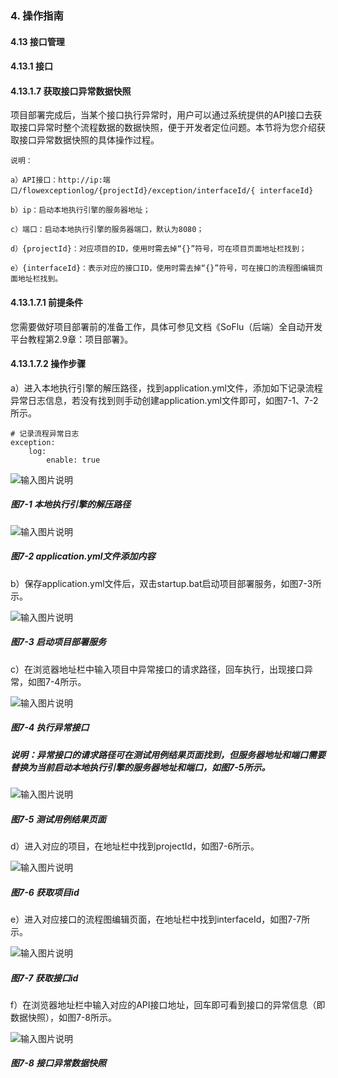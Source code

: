 ### 4. 操作指南

#### 4.13 接口管理

#### 4.13.1 接口

#### 4.13.1.7 获取接口异常数据快照

项目部署完成后，当某个接口执行异常时，用户可以通过系统提供的API接口去获取接口异常时整个流程数据的数据快照，便于开发者定位问题。本节将为您介绍获取接口异常数据快照的具体操作过程。

```
说明：

a）API接口：http://ip:端口/flowexceptionlog/{projectId}/exception/interfaceId/{ interfaceId}

b）ip：启动本地执行引擎的服务器地址；

c）端口：启动本地执行引擎的服务器端口，默认为8080；

d）{projectId}：对应项目的ID，使用时需去掉“{}”符号，可在项目页面地址栏找到；

e）{interfaceId}：表示对应的接口ID，使用时需去掉“{}”符号，可在接口的流程图编辑页面地址栏找到。
```
#### 4.13.1.7.1 前提条件

您需要做好项目部署前的准备工作，具体可参见文档《SoFlu（后端）全自动开发平台教程第2.9章：项目部署》。

#### 4.13.1.7.2 操作步骤

a）进入本地执行引擎的解压路径，找到application.yml文件，添加如下记录流程异常日志信息，若没有找到则手动创建application.yml文件即可，如图7-1、7-2所示。

```
# 记录流程异常日志
exception:
    log:
        enable: true
```

![输入图片说明](../../../../../images/SoFlu%EF%BC%88%E5%90%8E%E7%AB%AF%EF%BC%89%E5%BC%80%E5%8F%91%E5%B9%B3%E5%8F%B0/1.%20%E6%9C%80%E6%96%B0%E7%89%88%E6%9C%AC%20-%20%E6%9B%B4%E6%96%B0%E6%97%A5%E6%9C%9F%20-%202022.10.08/4.%20%E6%93%8D%E4%BD%9C%E6%8C%87%E5%8D%97/13.%20%E6%8E%A5%E5%8F%A3%E7%AE%A1%E7%90%86/1.%20%E6%8E%A5%E5%8F%A3/7-1.png)

##### 图7-1 本地执行引擎的解压路径

![输入图片说明](../../../../../images/SoFlu%EF%BC%88%E5%90%8E%E7%AB%AF%EF%BC%89%E5%BC%80%E5%8F%91%E5%B9%B3%E5%8F%B0/1.%20%E6%9C%80%E6%96%B0%E7%89%88%E6%9C%AC%20-%20%E6%9B%B4%E6%96%B0%E6%97%A5%E6%9C%9F%20-%202022.10.08/4.%20%E6%93%8D%E4%BD%9C%E6%8C%87%E5%8D%97/13.%20%E6%8E%A5%E5%8F%A3%E7%AE%A1%E7%90%86/1.%20%E6%8E%A5%E5%8F%A3/7-2.png)

##### 图7-2 application.yml文件添加内容

b）保存application.yml文件后，双击startup.bat启动项目部署服务，如图7-3所示。

![输入图片说明](../../../../../images/SoFlu%EF%BC%88%E5%90%8E%E7%AB%AF%EF%BC%89%E5%BC%80%E5%8F%91%E5%B9%B3%E5%8F%B0/1.%20%E6%9C%80%E6%96%B0%E7%89%88%E6%9C%AC%20-%20%E6%9B%B4%E6%96%B0%E6%97%A5%E6%9C%9F%20-%202022.10.08/4.%20%E6%93%8D%E4%BD%9C%E6%8C%87%E5%8D%97/13.%20%E6%8E%A5%E5%8F%A3%E7%AE%A1%E7%90%86/1.%20%E6%8E%A5%E5%8F%A3/7-3.png)

##### 图7-3 启动项目部署服务

c）在浏览器地址栏中输入项目中异常接口的请求路径，回车执行，出现接口异常，如图7-4所示。

![输入图片说明](../../../../../images/SoFlu%EF%BC%88%E5%90%8E%E7%AB%AF%EF%BC%89%E5%BC%80%E5%8F%91%E5%B9%B3%E5%8F%B0/1.%20%E6%9C%80%E6%96%B0%E7%89%88%E6%9C%AC%20-%20%E6%9B%B4%E6%96%B0%E6%97%A5%E6%9C%9F%20-%202022.10.08/4.%20%E6%93%8D%E4%BD%9C%E6%8C%87%E5%8D%97/13.%20%E6%8E%A5%E5%8F%A3%E7%AE%A1%E7%90%86/1.%20%E6%8E%A5%E5%8F%A3/7-4.png)

##### 图7-4 执行异常接口

##### 说明：异常接口的请求路径可在测试用例结果页面找到，但服务器地址和端口需要替换为当前启动本地执行引擎的服务器地址和端口，如图7-5所示。

![输入图片说明](../../../../../images/SoFlu%EF%BC%88%E5%90%8E%E7%AB%AF%EF%BC%89%E5%BC%80%E5%8F%91%E5%B9%B3%E5%8F%B0/1.%20%E6%9C%80%E6%96%B0%E7%89%88%E6%9C%AC%20-%20%E6%9B%B4%E6%96%B0%E6%97%A5%E6%9C%9F%20-%202022.10.08/4.%20%E6%93%8D%E4%BD%9C%E6%8C%87%E5%8D%97/13.%20%E6%8E%A5%E5%8F%A3%E7%AE%A1%E7%90%86/1.%20%E6%8E%A5%E5%8F%A3/7-5.png)

##### 图7-5 测试用例结果页面

d）进入对应的项目，在地址栏中找到projectId，如图7-6所示。

![输入图片说明](../../../../../images/SoFlu%EF%BC%88%E5%90%8E%E7%AB%AF%EF%BC%89%E5%BC%80%E5%8F%91%E5%B9%B3%E5%8F%B0/1.%20%E6%9C%80%E6%96%B0%E7%89%88%E6%9C%AC%20-%20%E6%9B%B4%E6%96%B0%E6%97%A5%E6%9C%9F%20-%202022.10.08/4.%20%E6%93%8D%E4%BD%9C%E6%8C%87%E5%8D%97/13.%20%E6%8E%A5%E5%8F%A3%E7%AE%A1%E7%90%86/1.%20%E6%8E%A5%E5%8F%A3/7-6.png)

##### 图7-6 获取项目id

e）进入对应接口的流程图编辑页面，在地址栏中找到interfaceId，如图7-7所示。

![输入图片说明](../../../../../images/SoFlu%EF%BC%88%E5%90%8E%E7%AB%AF%EF%BC%89%E5%BC%80%E5%8F%91%E5%B9%B3%E5%8F%B0/1.%20%E6%9C%80%E6%96%B0%E7%89%88%E6%9C%AC%20-%20%E6%9B%B4%E6%96%B0%E6%97%A5%E6%9C%9F%20-%202022.10.08/4.%20%E6%93%8D%E4%BD%9C%E6%8C%87%E5%8D%97/13.%20%E6%8E%A5%E5%8F%A3%E7%AE%A1%E7%90%86/1.%20%E6%8E%A5%E5%8F%A3/7-7.png)

##### 图7-7 获取接口id

f）在浏览器地址栏中输入对应的API接口地址，回车即可看到接口的异常信息（即数据快照），如图7-8所示。

![输入图片说明](../../../../../images/SoFlu%EF%BC%88%E5%90%8E%E7%AB%AF%EF%BC%89%E5%BC%80%E5%8F%91%E5%B9%B3%E5%8F%B0/1.%20%E6%9C%80%E6%96%B0%E7%89%88%E6%9C%AC%20-%20%E6%9B%B4%E6%96%B0%E6%97%A5%E6%9C%9F%20-%202022.10.08/4.%20%E6%93%8D%E4%BD%9C%E6%8C%87%E5%8D%97/13.%20%E6%8E%A5%E5%8F%A3%E7%AE%A1%E7%90%86/1.%20%E6%8E%A5%E5%8F%A3/7-8.png)

##### 图7-8 接口异常数据快照
